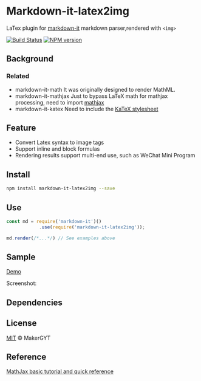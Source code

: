 # Markdown-it-latex2img
LaTex plugin for [markdown-it](https://github.com/markdown-it/markdown-it) markdown parser,rendered with `<img>`

[![Build Status](https://travis-ci.com/MakerGYT/markdown-it-latex2img.svg?branch=master)](https://travis-ci.com/MakerGYT/markdown-it-latex2img)
[![NPM version](https://img.shields.io/npm/v/markdown-it-latex2img.svg?style=flat)](https://npmjs.com/package/markdown-it-latex2img)
## Background
### Related
- markdown-it-math
It was originally designed to render MathML.
- markdown-it-mathjax
Just to bypass LaTeX math for mathjax processing, need to import [mathjax](https://cdn.jsdelivr.net/npm/mathjax@3/es5/tex-mml-chtml.js)
- markdown-it-katex
Need to include the [KaTeX stylesheet](https://cdnjs.cloudflare.com/ajax/libs/KaTeX/0.5.1/katex.min.css)

## Feature
- Convert Latex syntax to image tags
- Support inline and block formulas
- Rendering results support multi-end use, such as WeChat Mini Program

## Install
```bash
npm install markdown-it-latex2img --save
```
## Use
```js
const md = require('markdown-it')()
            .use(require('markdown-it-latex2img'));

md.render(/*...*/) // See examples above
```
## Sample
[Demo](https://makergyt.github.io/markdown-it-latex2img/)

Screenshot:
![]()

## Dependencies

## License
[MIT](https://github.com/MakerGYT/markdown-it-latex2img/blob/master/LICENSE) © MakerGYT

## Reference
[MathJax basic tutorial and quick reference](https://math.meta.stackexchange.com/questions/5020/mathjax-basic-tutorial-and-quick-reference)